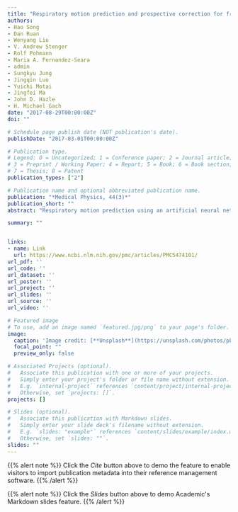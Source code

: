 ```yaml
---
title: "Respiratory motion prediction and prospective correction for free-breathing arterial spin-labeled perfusion MRI of the kidneys"
authors:
- Hao Song
- Dan Ruan
- Wenyang Liu
- V. Andrew Stenger
- Rolf Pohmann
- Maria A. Fernandez-Seara
- admin
- Sungkyu Jung
- Jingqin Luo
- Yuichi Motai
- Jingfei Ma
- John D. Hazle
- H. Michael Gach
date: "2017-08-29T00:00:00Z"
doi: ""

# Schedule page publish date (NOT publication's date).
publishDate: "2017-03-01T00:00:00Z"

# Publication type.
# Legend: 0 = Uncategorized; 1 = Conference paper; 2 = Journal article;
# 3 = Preprint / Working Paper; 4 = Report; 5 = Book; 6 = Book section;
# 7 = Thesis; 8 = Patent
publication_types: ["2"]

# Publication name and optional abbreviated publication name.
publication: "*Medical Physics, 44(3)*" 
publication_short: "" 
abstract: "Respiratory motion prediction using an artificial neural network (ANN) was integrated with pseudocontinuous arterial spin labeling (pCASL) MRI to allow free-breathing perfusion measurements in the kidney. In this study, we evaluated the performance of the ANN to accurately predict the location of the kidneys during image acquisition. Methods: A pencil-beam navigator was integrated with a pCASL sequence to measure lung/diaphragm motion during ANN training and the pCASL transit delay. The ANN algorithm ran concurrently in the background to predict organ location during the 0.7 s 15-slice acquisition based on the navigator data. The predictions were supplied to the pulse sequence to prospectively adjust the axial slice acquisition to match the predicted organ location. Additional navigators were acquired immediately after the multislice acquisition to assess the performance and accuracy of the ANN. The technique was tested in 8 healthy volunteers. Results: The root mean square error (RMSE) and mean absolute error (MAE) for the 8 volunteers were 1.91 ± 0.17 mm and 1.43 ± 0.17 mm, respectively, for the ANN. The RMSE increased with transit delay. The MAE typically increased from the first to last prediction in the image acquisition. The overshoot was 23.58% ± 3.05% using the target prediction accuracy of ± 1 mm. Conclusion: Respiratory motion prediction with prospective motion correction was successfully demonstrated for free-breathing perfusion MRI of the kidney. The method serves as an alternative to multiple breathholds and requires minimal effort on the part of the patient." 

summary: ""


links:
- name: Link
  url: https://www.ncbi.nlm.nih.gov/pmc/articles/PMC5474101/
url_pdf: '' 
url_code: ''
url_dataset: ''
url_poster: ''
url_project: ''
url_slides: ''
url_source: ''
url_video: ''

# Featured image
# To use, add an image named `featured.jpg/png` to your page's folder. 
image:
  caption: 'Image credit: [**Unsplash**](https://unsplash.com/photos/pLCdAaMFLTE)'
  focal_point: ""
  preview_only: false

# Associated Projects (optional).
#   Associate this publication with one or more of your projects.
#   Simply enter your project's folder or file name without extension.
#   E.g. `internal-project` references `content/project/internal-project/index.md`.
#   Otherwise, set `projects: []`.
projects: []

# Slides (optional).
#   Associate this publication with Markdown slides.
#   Simply enter your slide deck's filename without extension.
#   E.g. `slides: "example"` references `content/slides/example/index.md`.
#   Otherwise, set `slides: ""`.
slides: "" 
---
```


{{% alert note %}}
Click the *Cite* button above to demo the feature to enable visitors to import publication metadata into their reference management software.
{{% /alert %}}

{{% alert note %}}
Click the *Slides* button above to demo Academic's Markdown slides feature.
{{% /alert %}}



